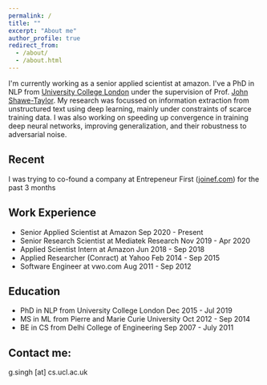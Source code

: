 ```yaml
---
permalink: /
title: ""
excerpt: "About me"
author_profile: true
redirect_from: 
  - /about/
  - /about.html
---
```


I'm currently working as a senior applied scientist at amazon. I've a PhD in NLP from <a href="https://www.ucl.ac.uk/">University College London</a> under the supervision of Prof. <a href="http://www0.cs.ucl.ac.uk/staff/J.Shawe-Taylor/">John Shawe-Taylor</a>. My research was focussed on information extraction from unstructured text using deep learning, mainly under constraints of scarce training data. I was also working on speeding up convergence in training deep neural networks, improving generalization, and their robustness to adversarial noise. 

Recent
------
I was trying to co-found a company at Entrepeneur First (<a href="https://www.joinef.com">joinef.com</a>) for the past 3 months

Work Experience
------
* Senior Applied Scientist at Amazon Sep 2020 - Present
* Senior Research Scientist at Mediatek Research Nov 2019 - Apr 2020
* Applied Scientist Intern at Amazon Jun 2018 - Sep 2018
* Applied Researcher (Conract) at Yahoo Feb 2014 - Sep 2015
* Software Engineer at vwo.com Aug 2011 - Sep 2012

Education
------
* PhD in NLP from University College London Dec 2015 - Jul 2019
* MS in ML from Pierre and Marie Curie University Oct 2012 - Sep 2014 
* BE in CS from Delhi College of Engineering Sep 2007 - July 2011 



Contact me:
------
g.singh [at] cs.ucl.ac.uk
